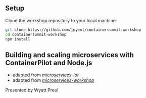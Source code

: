 ## Setup
Clone the workshop repository to your local machine:

```bash
git clone https://github.com/joyent/containersummit-workshop
cd containersummit-workshop
npm install
```


## Building and scaling microservices with ContainerPilot and Node.js

* adapted from [_microservices-iot_](https://github.com/nearform/micro-services-tutorial-iot)
* adapted from [_microservices-workshop_](https://github.com/lloydbenson/microservices-workshop)

Presented by Wyatt Preul

